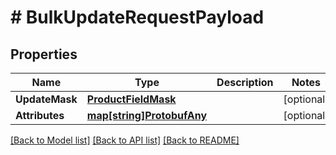 # # BulkUpdateRequestPayload


## Properties 


Name | Type | Description | Notes
------------ | ------------- | ------------- | -------------
**UpdateMask**| [**ProductFieldMask**](ProductFieldMask.md) |   | [optional]
**Attributes**| [**map[string]ProtobufAny**](ProtobufAny.md) |   | [optional]


[[Back to Model list]](../../README.md#models) [[Back to API list]](../../README.md#endpoints) [[Back to README]](../../README.md)

